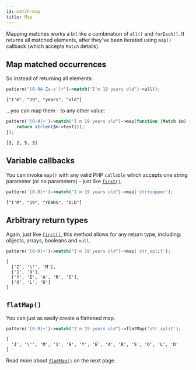 ```yaml
---
id: match-map
title: Map
---
```


Mapping matches works a bit like a combination of `all()` and `forEach()`. It returns all matched elements, after they've
been iterated using `map()` callback (which accepts `Match` details).

## Map matched occurrences

So instead of returning all elements:

```php
pattern("[0-9A-Za-z']+")->match("I'm 19 years old")->all();
```
```
["I'm", "19", "years", "old"]
```

...you can map them - to any other value:

```php
pattern('[0-9]+')->match("I'm 19 years old")->map(function (Match $m) {
    return strlen($m->text());
});
```
```
[3, 2, 5, 3]
```

## Variable callbacks

You can invoke `map()` with any valid PHP `callable` which accepts one string parameter (or no parameters) - just 
like [`first()`](match-first.md).

```php
pattern('[0-9]+')->match("I'm 19 years old")->map('strtoupper');
```
```
["I'M", "19", "YEARS", "OLD"]
```

## Arbitrary return types

Again, just like [`first()`](match-first.md), this method allows for any return type, including: objects, arrays, 
booleans and `null`.

```php
pattern('[0-9]+')->match("I'm 19 years old")->map('str_split');
```
```
[
  ['I', '\'', 'M'], 
  ['1', '9'], 
  ['Y', 'E', 'A', 'R', 'S'], 
  ['O', 'L', 'D']
]
```

## `flatMap()`

You can just as easily create a flattened map.

```php
pattern('[0-9]+')->match("I'm 19 years old")->flatMap('str_split');
```
```
[
  'I', '\'', 'M', '1', '9', 'Y', 'E', 'A', 'R', 'S', 'O', 'L', 'D'
]
```

Read more about [`flatMap()`](match-flat-map.md) on the next page.
